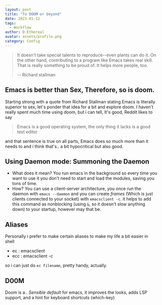 ```yaml
---
layout: post
title: "To DOOM or beyond"
date: 2023-01-12
tags:
  - Workflow
author: D.Ethereal
avatar: assets/profile.png
category: Config
---
```


> It doesn't take special talents to reproduce--even plants can do it.
>On the other hand, contributing to a program like Emacs takes real skill. That is really something to be proud of. It helps more people, too.
>
> -- Richard stallman

## Emacs is better than Sex, Therefore, so is doom.

Starting strong with a quote from Richard Stallman stating Emacs is literally superior to sex, let's ponder that idea for a bit and explore doom.
I haven't really spent much time using doom, but i can tell, It's good,
Reddit likes to say
> Emacs is a good operating system, the only thing it lacks is a good text editor

and that sentence is true on all parts, Emacs does so much more than it needs to and i think that's.. a bit hypocritical but also good.


## Using Daemon mode: Summoning the Daemon

- What does it mean?
You run emacs in the background so every time you want to use it you don't need to start and load the modules, saving you tons of time.
- How?
You can use a client-server architecture, you once run the daemon with `emacs --daemon` and you can create *frames* (Which is just clients connected to your socket) with `emacsclient -c`.
it helps to add this command as nonblocking (using `&`, so it doesn't slow anything down) to your startup, however may that be.

## Aliases

Personally i prefer to make certain aliases to make my life a bit easier in shell
- ec : emacsclient
- ecc : emacsclient -c

so i can just do `ec filename`, pretty handy, actually.

## D00M

Doom is a.. *Sensible default* for emacs, it improves the looks, adds LSP support, and a hint for keyboard shortcuts (which-key)


